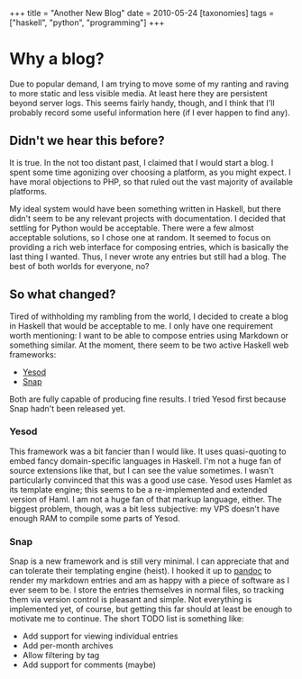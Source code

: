 +++
title = "Another New Blog"
date = 2010-05-24
[taxonomies]
tags = ["haskell", "python", "programming"]
+++

Why a blog?
===========

Due to popular demand, I am trying to move some of my ranting and
raving to more static and less visible media.  At least here they are
persistent beyond server logs.  This seems fairly handy, though, and I
think that I'll probably record some useful information here (if I
ever happen to find any).

Didn't we hear this before?
---------------------------

It is true.  In the not too distant past, I claimed that I would start
a blog.  I spent some time agonizing over choosing a platform, as you
might expect.  I have moral objections to PHP, so that ruled out the
vast majority of available platforms.

My ideal system would have been something written in Haskell, but
there didn't seem to be any relevant projects with documentation.  I
decided that settling for Python would be acceptable.  There were a
few almost acceptable solutions, so I chose one at random.  It seemed
to focus on providing a rich web interface for composing entries,
which is basically the last thing I wanted.  Thus, I never wrote any
entries but still had a blog.  The best of both worlds for everyone,
no?

So what changed?
----------------

Tired of withholding my rambling from the world, I decided to create a
blog in Haskell that would be acceptable to me.  I only have one
requirement worth mentioning: I want to be able to compose entries
using Markdown or something similar.  At the moment, there seem to be
two active Haskell web frameworks:

  * [Yesod](http://docs.yesodweb.com/yesod/ "Yesod")
  * [Snap](http://snapframework.com/ "Snap")

Both are fully capable of producing fine results.  I tried Yesod first
because Snap hadn't been released yet.

### Yesod

This framework was a bit fancier than I would like.  It uses
quasi-quoting to embed fancy domain-specific languages in Haskell.
I'm not a huge fan of source extensions like that, but I can see the
value sometimes.  I wasn't particularly convinced that this was a good
use case.  Yesod uses Hamlet as its template engine; this seems to be
a re-implemented and extended version of Haml.  I am not a huge fan of
that markup language, either.  The biggest problem, though, was a bit
less subjective: my VPS doesn't have enough RAM to compile some parts
of Yesod.

### Snap

Snap is a new framework and is still very minimal.  I can appreciate
that and can tolerate their templating engine (heist).  I hooked it up
to [pandoc](http://johnmacfarlane.net/pandoc/) to render my markdown
entries and am as happy with a piece of software as I ever seem to be.
I store the entries themselves in normal files, so tracking them via
version control is pleasant and simple.  Not everything is implemented
yet, of course, but getting this far should at least be enough to
motivate me to continue.  The short TODO list is something like:

 * Add support for viewing individual entries
 * Add per-month archives
 * Allow filtering by tag
 * Add support for comments (maybe)

